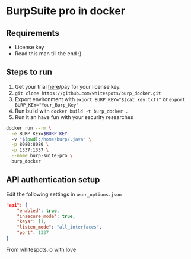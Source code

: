 # BurpSuite pro in docker

## Requirements

- License key
- Read this man till the end :)

## Steps to run

1. Get your trial [here](https://portswigger.net/burp/pro/trial)/pay for your license key.
2. `git clone https://github.com/whitespots/burp_docker.git`
3. Export environment with `export BURP_KEY="$(cat key.txt)"` or  `export BURP_KEY="Your_Burp_Key"`
4. Run build with `docker build -t burp_docker .`
5. Run it an have fun with your security researches

```bash
docker run --rm \
  -e BURP_KEY=$BURP_KEY
  -v "$(pwd):/home/burp/.java" \
  -p 8080:8080 \
  -p 1337:1337 \
  --name burp-suite-pro \
  burp_docker
```

## API authentication setup 

Edit the following settings in `user_options.json`

```json
"api": {
    "enabled": true,
    "insecure_mode": true,
    "keys": [],
    "listen_mode": "all_interfaces",
    "port": 1337
}
```

From whitespots.io with love
